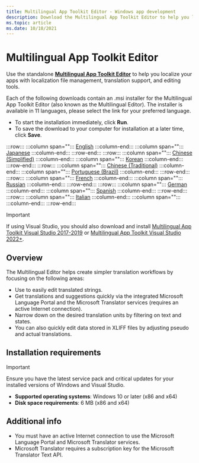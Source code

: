 ```yaml
---
title: Multilingual App Toolkit Editor - Windows app development
description: Download the Multilingual App Toolkit Editor to help you localize your apps with localization file management, translation support, and editing tools.
ms.topic: article
ms.date: 10/18/2021
---
```


# Multilingual App Toolkit Editor

Use the standalone [**Multilingual App Toolkit Editor**](use-mat.md) to help you localize your apps with localization file management, translation support, and editing tools.

Each of the following downloads contain an .msi installer for the Multilingual App Toolkit Editor (also known as the Multilingual Editor). The installer is available in 11 languages, please select the link for your preferred language.

- To start the installation immediately, click **Run**.
- To save the download to your computer for installation at a later time, click **Save**.

:::row:::
   :::column span="":::
      [English](https://go.microsoft.com/fwlink/p/?LinkID=245767&amp;clcid=0x409)
   :::column-end:::
   :::column span="":::
      [Japanese](https://go.microsoft.com/fwlink/p/?LinkID=245767&amp;clcid=0x411)
   :::column-end:::
:::row-end:::
:::row:::
   :::column span="":::
      [Chinese (Simplified)](https://go.microsoft.com/fwlink/p/?LinkID=245767&amp;clcid=0x804)
   :::column-end:::
   :::column span="":::
      [Korean](https://go.microsoft.com/fwlink/p/?LinkID=245767&amp;clcid=0x412)
   :::column-end:::
:::row-end:::
:::row:::
   :::column span="":::
      [Chinese (Traditional)](https://go.microsoft.com/fwlink/p/?LinkID=245767&amp;clcid=0x404)
   :::column-end:::
   :::column span="":::
      [Portuguese (Brazil)](https://go.microsoft.com/fwlink/p/?LinkID=245767&amp;clcid=0x416)
   :::column-end:::
:::row-end:::
:::row:::
   :::column span="":::
      [French](https://go.microsoft.com/fwlink/p/?LinkID=2206712&amp;clcid=0x40c)
   :::column-end:::
   :::column span="":::
      [Russian](https://go.microsoft.com/fwlink/p/?LinkID=245767&amp;clcid=0x419)
   :::column-end:::
:::row-end:::
:::row:::
   :::column span="":::
      [German](https://go.microsoft.com/fwlink/p/?LinkID=2206559&amp;clcid=0x407)
   :::column-end:::
   :::column span="":::
      [Spanish](https://go.microsoft.com/fwlink/p/?LinkID=245767&amp;clcid=0x40a)
   :::column-end:::
:::row-end:::
:::row:::
   :::column span="":::
      [Italian](https://go.microsoft.com/fwlink/p/?LinkID=245767&amp;clcid=0x410)
   :::column-end:::
   :::column span="":::
   :::column-end:::
:::row-end:::

> [!Important]
> If using Visual Studio, you should also download and install [Multilingual App Toolkit Visual Studio 2017-2019](https://marketplace.visualstudio.com/items?itemName=MultilingualAppToolkit.MultilingualAppToolkit-18308) or [Multilingual App Toolkit Visual Studio 2022+](https://marketplace.visualstudio.com/items?itemName=dts-publisher.mat2022).

## Overview

The Multilingual Editor helps create simpler translation workflows by focusing on the following areas:

- Use to easily edit translated strings.
- Get translations and suggestions quickly via the integrated Microsoft Language Portal and the Microsoft Translator services (requires an active Internet connection).
- Narrow down on the desired translation units by filtering on text and states.
- You can also quickly edit data stored in XLIFF files by adjusting pseudo and actual translations.

## Installation requirements

> [!IMPORTANT]
> Ensure you have the latest service pack and critical updates for your installed versions of Windows and Visual Studio.

- **Supported operating systems**: Windows 10 or later (x86 and x64)
- **Disk space requirements**: 6 MB (x86 and x64)

## Additional info

- You must have an active Internet connection to use the Microsoft Language Portal and Microsoft Translator services.
- Microsoft Translator requires a subscription key for the Microsoft Translator Text API.
